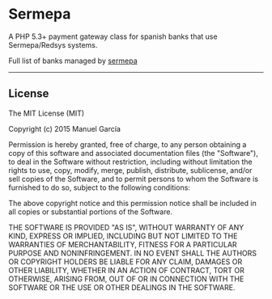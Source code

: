# Sermepa

A PHP 5.3+ payment gateway class for spanish banks that use Sermepa/Redsys systems.

Full list of banks managed by [sermepa](http://www.redsys.es/wps/portal/redsys/publica/acercade/nuestrosSocios)

----------

License
-------
The MIT License (MIT)

Copyright (c) 2015 Manuel García

Permission is hereby granted, free of charge, to any person obtaining a copy
of this software and associated documentation files (the "Software"), to deal
in the Software without restriction, including without limitation the rights
to use, copy, modify, merge, publish, distribute, sublicense, and/or sell
copies of the Software, and to permit persons to whom the Software is
furnished to do so, subject to the following conditions:

The above copyright notice and this permission notice shall be included in all
copies or substantial portions of the Software.

THE SOFTWARE IS PROVIDED "AS IS", WITHOUT WARRANTY OF ANY KIND, EXPRESS OR
IMPLIED, INCLUDING BUT NOT LIMITED TO THE WARRANTIES OF MERCHANTABILITY,
FITNESS FOR A PARTICULAR PURPOSE AND NONINFRINGEMENT. IN NO EVENT SHALL THE
AUTHORS OR COPYRIGHT HOLDERS BE LIABLE FOR ANY CLAIM, DAMAGES OR OTHER
LIABILITY, WHETHER IN AN ACTION OF CONTRACT, TORT OR OTHERWISE, ARISING FROM,
OUT OF OR IN CONNECTION WITH THE SOFTWARE OR THE USE OR OTHER DEALINGS IN THE
SOFTWARE.
